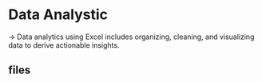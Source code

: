 # Data Analystic
-> Data analytics using Excel includes organizing, cleaning, and visualizing data to derive actionable insights.

## files

